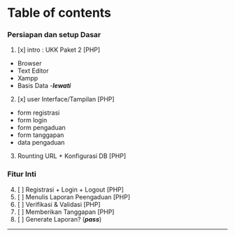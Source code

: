 # Table of contents
### Persiapan dan setup Dasar
 1. [x] intro : UKK Paket 2 [PHP]
 - Browser
 - Text Editor
 - Xampp
 - Basis Data -***lewati***
 2. [x] user Interface/Tampilan [PHP] 
 - form registrasi 
 - form login
 - form pengaduan 
 - form tanggapan 
 - data pengaduan

 3. Rounting URL + Konfigurasi DB [PHP]

### Fitur Inti
 4.  [ ] Registrasi + Login + Logout [PHP]
 5.  [ ] Menulis Laporan Peengaduan [PHP]
 6.  [ ] Verifikasi & Validasi [PHP]
 7.  [ ] Memberikan Tanggapan [PHP]
 8.  [ ] Generate Laporan? (***pass***)
   ---